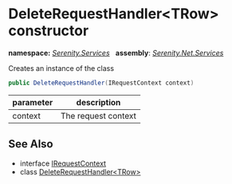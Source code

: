 # DeleteRequestHandler&lt;TRow&gt; constructor
**namespace:** *[Serenity.Services](../../README.md#serenity.services-namespace)*   **assembly**: *[Serenity.Net.Services](../../README.md)*

Creates an instance of the class

```csharp
public DeleteRequestHandler(IRequestContext context)
```

| parameter | description |
| --- | --- |
| context | The request context |

## See Also

* interface [IRequestContext](../IRequestContext.md)
* class [DeleteRequestHandler&lt;TRow&gt;](../DeleteRequestHandler-1.md)